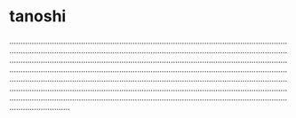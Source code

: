 # tanoshi
...............................................................................................................................................................................................................................................................................................................................................................................................................................................................................................................................................................................................................................................................................................................................................................................................................................................................................................................................